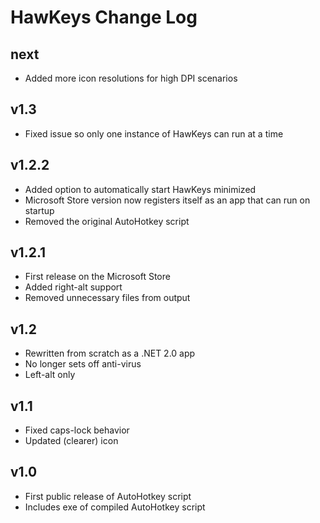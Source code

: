 # HawKeys Change Log #

## next ##

* Added more icon resolutions for high DPI scenarios

## v1.3 ##

* Fixed issue so only one instance of HawKeys can run at a time

## v1.2.2 ##

* Added option to automatically start HawKeys minimized
* Microsoft Store version now registers itself as an app that can run on startup
* Removed the original AutoHotkey script

## v1.2.1 ##

* First release on the Microsoft Store
* Added right-alt support
* Removed unnecessary files from output

## v1.2 ##

* Rewritten from scratch as a .NET 2.0 app
* No longer sets off anti-virus
* Left-alt only

## v1.1 ##

* Fixed caps-lock behavior
* Updated (clearer) icon

## v1.0 ##

* First public release of AutoHotkey script
* Includes exe of compiled AutoHotkey script
